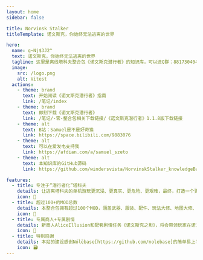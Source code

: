 ```yaml
---
layout: home
sidebar: false

title: Norvinsk Stalker
titleTemplate: 诺文斯克，你始终无法逃离的世界

hero:
  name: g~Nj$3J2^
  text: 诺文斯克，你始终无法逃离的世界
  tagline: 这里是离线塔科夫整合包《诺文斯克潜行者》的知识库，可以进Q群：881730404实时互动
  image:
    src: /logo.png
    alt: Vitest
  actions:
    - theme: brand
      text: 开始阅读《诺文斯克潜行者》指南
      link: /笔记/index
    - theme: brand
      text: 即刻下载《诺文斯克潜行者》
      link: /笔记/-零-整合包相关下载链接/《诺文斯克潜行者》1.1.8版下载链接
    - theme: alt
      text: B站：Samuel是不是好奇猫
      link: https://space.bilibili.com/9883076
    - theme: alt
      text: 可以在爱发电支持我
      link: https://afdian.com/a/samuel_szeto
    - theme: alt
      text: 本知识库的GitHub源码
      link: https://github.com/windersvista/NorvinskStalker_knowledgeBase

features:
  - title: 专注于“潜行者化”塔科夫
    details: 让逃离塔科夫的单机游玩更沉浸、更真实、更危险、更艰难，最终，打造一个更硬核的单机化塔科夫体验
    icon: 🌈
  - title: 超过100+的MOD总数
    details: 本整合包拥有超过100个MOD，涵盖武器、服装、配件、玩法大修、地图大修、玩法大修等几乎所有方向的修改。
    icon: 📃
  - title: 专属商人+专属剧情
    details: 新商人AliceIllusion和配套剧情任务《诺文斯克之影》，将会带领玩家在诺文斯克这片土地上展开另一场冒险。
    icon: 🚀
  - title: 特别鸣谢
    details: 本站的建设感谢Nólëbase[https://github.com/nolebase]的简单易上手的知识库部署方案，并感谢jackie_xiao提供的教程和git模版[https://github.com/Jackiexiao/nolebase-template]
    icon: 🗃
---
```


<HomePage />
